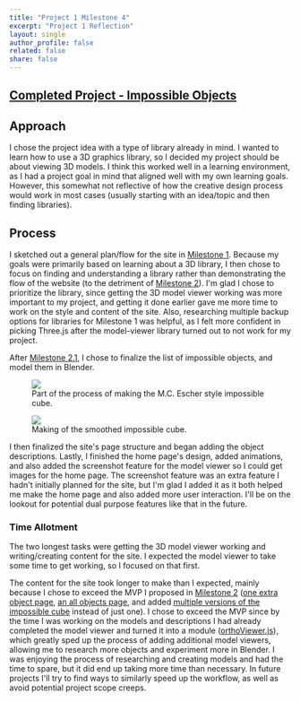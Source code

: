 ```yaml
---
title: "Project 1 Milestone 4"
excerpt: "Project 1 Reflection"
layout: single
author_profile: false
related: false
share: false
---
```


## [Completed Project - Impossible Objects](https://creative.colorado.edu/~myco6347/fwd/Projects/Project1/)

## Approach

I chose the project idea with a type of library already in mind. I wanted to learn how to use a 3D graphics library, so I decided my project should be about viewing 3D models. I think this worked well in a learning environment, as I had a project goal in mind that aligned well with my own learning goals. However, this somewhat not reflective of how the creative design process would work in most cases (usually starting with an idea/topic and then finding libraries).

## Process

I sketched out a general plan/flow for the site in [Milestone 1](/atls5630/2021-09-30-project-1-1/). Because my goals were primarily based on learning about a 3D library, I then chose to focus on finding and understanding a library rather than demonstrating the flow of the website (to the detriment of [Milestone 2](/atls5630/2021-10-07-project-1-2/)). I'm glad I chose to prioritize the library, since getting the 3D model viewer working was more important to my project, and getting it done earlier gave me more time to work on the style and content of the site. Also, researching multiple backup options for libraries for Milestone 1 was helpful, as I felt more confident in picking Three.js after the model-viewer library turned out to not work for my project.

After [Milestone 2.1](/atls5630/2021-10-10-project-1-2-1/), I chose to finalize the list of impossible objects, and model them in Blender.

<figure class="align-center">
	<a href="/assets/images/atls5630/project1makingoriginalimpossiblecube.gif"><img src="/assets/images/atls5630/project1makingoriginalimpossiblecube.gif"></a>
  <figcaption>Part of the process of making the M.C. Escher style impossible cube.</figcaption>
</figure>

<figure class="align-center">
	<a href="/assets/images/atls5630/project1makingoriginalimpossiblecube1.gif"><img src="/assets/images/atls5630/project1makingoriginalimpossiblecube1.gif"></a>
  <figcaption>Making of the smoothed impossible cube.</figcaption>
</figure>

I then finalized the site's page structure and began adding the object descriptions. Lastly, I finished the home page's design, added animations, and also added the screenshot feature for the model viewer so I could get images for the home page. The screenshot feature was an extra feature I hadn't initially planned for the site, but I'm glad I added it as it both helped me make the home page and also added more user interaction. I'll be on the lookout for potential dual purpose features like that in the future.

### Time Allotment

The two longest tasks were getting the 3D model viewer working and writing/creating content for the site. I expected the model viewer to take some time to get working, so I focused on that first.

The content for the site took longer to make than I expected, mainly because I chose to exceed the MVP I proposed in [Milestone 2](/atls5630/2021-10-07-project-1-2/) ([one extra object page](https://creative.colorado.edu/~myco6347/fwd/Projects/Project1/pages/borromean-rings/), [an all objects page](https://creative.colorado.edu/~myco6347/fwd/Projects/Project1/pages/all-objects/), and added [multiple versions of the impossible cube](https://creative.colorado.edu/~myco6347/fwd/Projects/Project1/pages/impossible-cube/) instead of just one). I chose to exceed the MVP since by the time I was working on the models and descriptions I had already completed the model viewer and turned it into a module ([orthoViewer.js](https://creative.colorado.edu/~myco6347/fwd/Projects/Project1/orthoViewer.js)), which greatly sped up the process of adding additional model viewers, allowing me to research more objects and experiment more in Blender. I was enjoying the process of researching and creating models and had the time to spare, but it did end up taking more time than necessary. In future projects I'll try to find ways to similarly speed up the workflow, as well as avoid potential project scope creeps.
